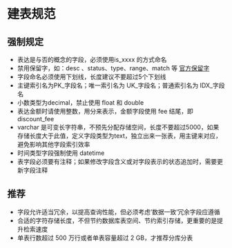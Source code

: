 # 建表规范

## 强制规定

- 表达是与否的概念的字段，必须使用is_xxxx 的方式命名
- 禁用保留字，如：desc 、status、type、range、match 等 [官方保留字](https://dev.mysql.com/doc/refman/en/keywords.html)
- 字段命名必须使用下划线，长度建议不要超过5个下划线
- 主键索引名为PK_字段名；唯一索引名为 UK_字段名；普通索引名为 IDX_字段名
- 小数类型为decimal，禁止使用 float 和 double
- 表达金额时请使用整数，用分来表示，金额字段使用 fee 结尾，即 discount_fee
- varchar 是可变长字符串，不预先分配存储空间，长度不要超过5000，如果存储长度大于此值，定义字段类型为text，独立出来一张表，用主键来对应，避免影响其他字段索引效率
- 时间类型字段强制使用 datetime
- 表字段必须要有注释；如果修改字段含义或对字段表示的状态追加时，需要更新字段注释

## 推荐

- 字段允许适当冗余，以提高查询性能，但必须考虑’数据一致’冗余字段应遵循
- 合适的字符存储长度，不但节约数据库表空间、节约索引存储，更重要的是提升检索速度
- 单表行数超过 500 万行或者单表容量超过 2 GB，才推荐分库分表